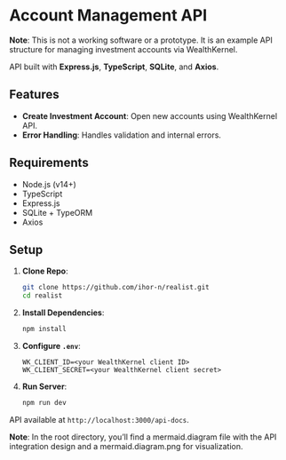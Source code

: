 # Account Management API

**Note**: This is not a working software or a prototype. It is an example API structure for managing investment accounts via WealthKernel. 

API built with **Express.js**, **TypeScript**, **SQLite**, and **Axios**.

## Features
- **Create Investment Account**: Open new accounts using WealthKernel API.
- **Error Handling**: Handles validation and internal errors.

## Requirements
- Node.js (v14+)
- TypeScript
- Express.js
- SQLite + TypeORM
- Axios

## Setup

1. **Clone Repo**:

    ```bash
    git clone https://github.com/ihor-n/realist.git
    cd realist
    ```

2. **Install Dependencies**:

    ```bash
    npm install
    ```

3. **Configure `.env`**:

    ```plaintext
    WK_CLIENT_ID=<your WealthKernel client ID>
    WK_CLIENT_SECRET=<your WealthKernel client secret>
    ```

4. **Run Server**:

    ```bash
    npm run dev
    ```

API available at `http://localhost:3000/api-docs`.

**Note**: In the root directory, you’ll find a mermaid.diagram file with the API integration design and a mermaid.diagram.png for visualization.
